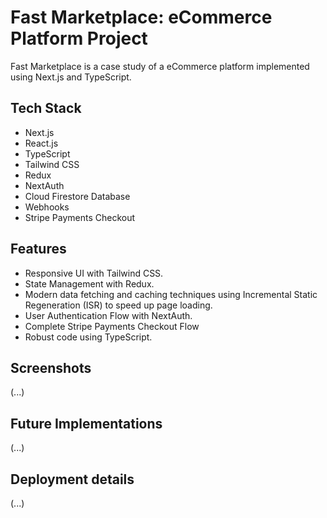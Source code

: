 # Fast Marketplace: eCommerce Platform Project

Fast Marketplace is a case study of a eCommerce platform implemented using Next.js and TypeScript.

<!-- ![smartmockups_la8uydot](https://user-images.githubusercontent.com/42308135/200700075-bf80d3f6-a1db-4763-babb-d271384d061d.jpg) -->

<!-- 🔗 [Open live Demo](https://writly-nextjs-typescript-tailwind-sanity.vercel.app/) -->

## Tech Stack

- Next.js
- React.js
- TypeScript
- Tailwind CSS
- Redux
- NextAuth
- Cloud Firestore Database
- Webhooks
- Stripe Payments Checkout

## Features

- Responsive UI with Tailwind CSS.
- State Management with Redux.
- Modern data fetching and caching techniques using Incremental Static Regeneration (ISR) to speed up page loading.
- User Authentication Flow with NextAuth.
- Complete Stripe Payments Checkout Flow
- Robust code using TypeScript.

## Screenshots

(...)
## Future Implementations

(...)

## Deployment details

(...)

